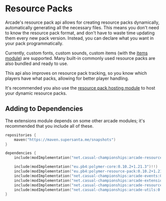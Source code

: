 # Resource Packs

Arcade's resource pack api allows for creating resource packs dynamically, automatically
generating all the necessary files. This means you don't need to know the resource pack
format, and don't have to waste time updating them every new pack version. Instead, you
can declare what you want in your pack programmatically.

Currently, custom fonts, custom sounds, custom items (with the [items module](../arcade-items/getting-started.md))
are supported. Many built-in commonly used resource packs are also bundled and ready to use.

This api also improves on resource pack tracking, so you know which players have what
packs, allowing for better player handling.

It's recommended you also use the [resource pack hosting module](../arcade-resource-pack-host/getting-started.md)
to host your dynamic resource packs.

## Adding to Dependencies

The extensions module depends on some other arcade modules; it's recommended that you
include all of these.

```kts
repositories {
    maven("https://maven.supersanta.me/snapshots")
}

dependencies {
    include(modImplementation("net.casual-championships:arcade-resource-pack:0.3.1-alpha.24+1.21.3")!!)

    include(modImplementation("eu.pb4:polymer-core:0.10.2+1.21.3")!!)
    include(modImplementation("eu.pb4:polymer-resource-pack:0.10.2+1.21.3")!!)
    include(modImplementation("net.casual-championships:arcade-events:0.3.1-alpha.24+1.21.3")!!)
    include(modImplementation("net.casual-championships:arcade-extensions:0.3.1-alpha.24+1.21.3")!!)
    include(modImplementation("net.casual-championships:arcade-resource-pack-host:0.3.1-alpha.24+1.21.3")!!)
    include(modImplementation("net.casual-championships:arcade-utils:0.3.1-alpha.24+1.21.3")!!)
}
```

